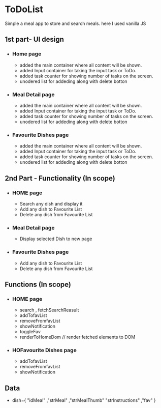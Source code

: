 # ToDoList
Simple a meal app to store and search meals. 
here I used vanilla JS  

## 1st part- UI design
   * ### Home page
      * added the main container where all content will be shown. 
      * added Input container for taking the input task or ToDo. 
      * added task counter for showing number of tasks on the screen. 
      * unodered list for addeding along with delete botton
   * ### Meal Detail page
      * added the main container where all content will be shown. 
      * added Input container for taking the input task or ToDo. 
      * added task counter for showing number of tasks on the screen. 
      * unodered list for addeding along with delete botton
   * ### Favourite Dishes page 
      * added the main container where all content will be shown. 
      * added Input container for taking the input task or ToDo. 
      * added task counter for showing number of tasks on the screen. 
      * unodered list for addeding along with delete botton

## 2nd Part - Functionality (In scope)
   * ### HOME page
      - Search any dish and display it 
      - Add any dish to Favourite List
      - Delete any dish from Favourite List
   * ### Meal Detail page
      - Display selected Dish to new page   
   * ### Favourite Dishes  page
      - Add any dish to Favourite List
      - Delete any dish from Favourite List
## Functions (In scope)
   * ### HOME page
      -  search , fetchSearchReasult
      -  addTofavList
      -  removeFromfavList
      -  showNotification
      -  toggleFav
      -  renderToHomeDom // render fetched elements to DOM  
   * ### HOFavourite Dishes  page
      -  addTofavList
      -  removeFromfavList
      -  showNotification
      
## Data 
   - dish={ "idMeal" ,"strMeal"  ,"strMealThumb"  "strInstructions" ,"fav" } 
    
